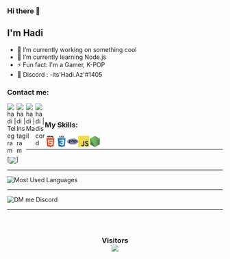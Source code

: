 ### Hi there 👋

## I'm Hadi
- 🔭 I’m currently working on something cool
- 🌱 I’m currently learning  Node.js
- ⚡ Fun fact: I'm a Gamer, K-POP
- 👯 Discord : -its'Hadi.Az'#1405


### Contact me:

[<img align="left" alt="hadi | Telegram" width="22px" src="https://cdn.jsdelivr.net/npm/simple-icons@v3/icons/telegram.svg" />][telegram]
[<img align="left" alt="hadi | Instagram" width="22px" src="https://cdn.jsdelivr.net/npm/simple-icons@v3/icons/instagram.svg" />][instagram]
[<img align="left" alt="hadi | Mail" width="22px" src="https://cdn.jsdelivr.net/npm/simple-icons@3.4.1/icons/protonmail.svg" />][mail]
[<img align="left" alt="hadi | discord" width="22px" src="https://cdn.jsdelivr.net/npm/simple-icons@v3/icons/discord.svg" />][discord]

<br />

### My Skills:
[<img align="left" alt="HTML" title="HTML" width="26px" src="https://raw.githubusercontent.com/github/explore/80688e429a7d4ef2fca1e82350fe8e3517d3494d/topics/html/html.png" />][github]
[<img align="left" alt="CSS" title="CSS" width="26px" src="https://raw.githubusercontent.com/github/explore/80688e429a7d4ef2fca1e82350fe8e3517d3494d/topics/css/css.png" />][github]
[<img align="left" alt="PHP" title="PHP" width="26px" src="https://raw.githubusercontent.com/github/explore/80688e429a7d4ef2fca1e82350fe8e3517d3494d/topics/php/php.png" />][github]
[<img align="left" alt="JavaScript" title="JavaScript" width="26px" src="https://raw.githubusercontent.com/github/explore/80688e429a7d4ef2fca1e82350fe8e3517d3494d/topics/javascript/javascript.png" />][github]
[<img align="left" alt="Node.js" title="Node.js" width="26px" src="https://raw.githubusercontent.com/github/explore/80688e429a7d4ef2fca1e82350fe8e3517d3494d/topics/nodejs/nodejs.png" />][github]

<br />

---

[<img align="center" src="https://github-readme-stats.vercel.app/api?username=hadiazt&show_icons=true&theme=radical">]

---

![Most Used Languages](https://github-readme-stats.vercel.app/api/top-langs/?username=hadiazt&layout=compact&theme=radical)

---

![DM me Discord](https://discord.c99.nl/widget/theme-2/490519932292038659.png)
    
[github]: https://github.com/hadiazt
[Instagram]: https://www.instagram.com/hadi._.azt/
[Telegram]: https://t.me/hadiazt
[Mail]: mailto:azarihadi81@gmail.com
[discord]: https://discord.bio/p/hadiaz

---

<h3 align="center"> 
<br>
<br>
Visitors<br>
<img src="https://profile-counter.glitch.me/hadiazt/count.svg" />
</h3>
<br>
<br>  
